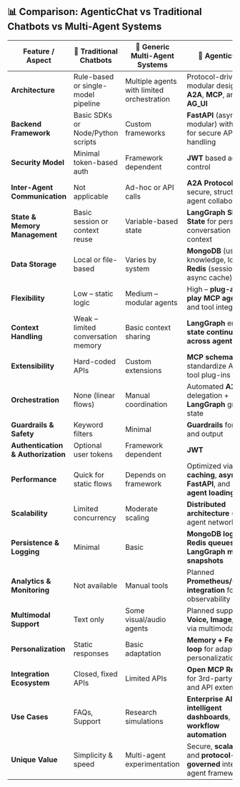 ## 📊 Comparison: AgenticChat vs Traditional Chatbots vs Multi-Agent Systems  

| Feature / Aspect | 🤖 Traditional Chatbots | 🔗 Generic Multi-Agent Systems | 🚀 **AgenticChat** |
|------------------|------------------------|--------------------------------|---------------------|
| **Architecture** | Rule-based or single-model pipeline | Multiple agents with limited orchestration | Protocol-driven modular design using **A2A**, **MCP**, and **AG_UI** |
| **Backend Framework** | Basic SDKs or Node/Python scripts | Custom frameworks | **FastAPI** (async, modular) with **JWT** for secure API handling |
| **Security Model** | Minimal token-based auth | Framework dependent | **JWT** based access control |
| **Inter-Agent Communication** | Not applicable | Ad-hoc or API calls | **A2A Protocol** for secure, structured agent collaboration |
| **State & Memory Management** | Basic session or context reuse | Variable-based state | **LangGraph Shared State** for persistent conversation & context |
| **Data Storage** | Local or file-based | Varies by system | **MongoDB** (user data, knowledge, logs) + **Redis** (session, async cache) |
| **Flexibility** | Low – static logic | Medium – modular agents | High – **plug-and-play MCP agents** and tool integration |
| **Context Handling** | Weak – limited conversation memory | Basic context sharing | **LangGraph** ensures **state continuity across agents** |
| **Extensibility** | Hard-coded APIs | Custom extensions | **MCP schemas** standardize API & tool plug-ins |
| **Orchestration** | None (linear flows) | Manual coordination | Automated **A2A** task delegation + **LangGraph** graph state |
| **Guardrails & Safety** | Keyword filters | Minimal | **Guardrails** for input and output|
| **Authentication & Authorization** | Optional user tokens | Framework dependent | **JWT** |
| **Performance** | Quick for static flows | Depends on framework | Optimized via **Redis caching**, **async FastAPI**, and **lazy agent loading** |
| **Scalability** | Limited concurrency | Moderate scaling | **Distributed architecture** (multi-agent network) |
| **Persistence & Logging** | Minimal | Basic | **MongoDB logs**, **Redis queues**, **LangGraph memory snapshots** |
| **Analytics & Monitoring** | Not available | Manual tools | Planned **Prometheus/Grafana integration** for observability |
| **Multimodal Support** | Text only | Some visual/audio agents | Planned support for **Voice, Image, Video** via multimodal MCPs |
| **Personalization** | Static responses | Basic adaptation | **Memory + Feedback loop** for adaptive personalization |
| **Integration Ecosystem** | Closed, fixed APIs | Limited APIs | **Open MCP Registry** for 3rd-party agent and API extensions |
| **Use Cases** | FAQs, Support | Research simulations | **Enterprise AI**, **R&D**, **intelligent dashboards**, **workflow automation** |
| **Unique Value** | Simplicity & speed | Multi-agent experimentation | Secure, **scalable**, and **protocol-governed** intelligent agent framework |